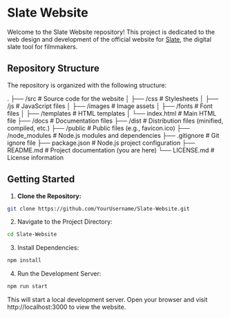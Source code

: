 # Slate Website
Welcome to the Slate Website repository! This project is dedicated to the web design and development of the official website for [Slate](https://github.com/alikhatibak/Slate.git), the digital slate tool for filmmakers.

## Repository Structure
The repository is organized with the following structure:

.
├── /src # Source code for the website
│ ├── /css # Stylesheets
│ ├── /js # JavaScript files
│ ├── /images # Image assets
│ ├── /fonts # Font files
│ ├── /templates # HTML templates
│ └── index.html # Main HTML file
├── /docs # Documentation files
├── /dist # Distribution files (minified, compiled, etc.)
├── /public # Public files (e.g., favicon.ico)
├── /node_modules # Node.js modules and dependencies
├── .gitignore # Git ignore file
├── package.json # Node.js project configuration
├── README.md # Project documentation (you are here)
└── LICENSE.md # License information

## Getting Started

1. **Clone the Repository:**

  ```bash
  git clone https://github.com/YourUsername/Slate-Website.git
  ```

2. Navigate to the Project Directory:

  ```bash
  cd Slate-Website
  ```

3. Install Dependencies:


  ```bash
  npm install
  ```

4. Run the Development Server:

  ```bash
  npm run start
  ```

This will start a local development server. Open your browser and visit http://localhost:3000 to view the website.


